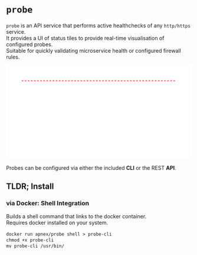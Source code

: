 # `probe`

`probe` is an API service that performs active healthchecks of any `http/https` service.  
It provides a UI of status tiles to provide real-time visualisation of configured probes.  
Suitable for quickly validating microservice health or configured firewall rules.  

![probe-status](test.svg)

Probes can be configured via either the included **CLI** or the REST **API**.  

## TLDR; Install
### via Docker: Shell Integration
Builds a shell command that links to the docker container.  
Requires docker installed on your system.  

```
docker run apnex/probe shell > probe-cli
chmod +x probe-cli
mv probe-cli /usr/bin/
```
